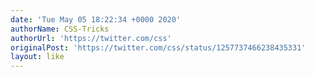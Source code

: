 ```yaml
---
date: 'Tue May 05 18:22:34 +0000 2020'
authorName: CSS-Tricks
authorUrl: 'https://twitter.com/css'
originalPost: 'https://twitter.com/css/status/1257737466238435331'
layout: like
---
```

